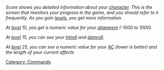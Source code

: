 *Score shows you detailed information about your
[character](:Category:_Characters.md "wikilink"). This is the screen
that monitors your progress in the game, and you should refer to it
frequently. As you gain [levels](Level.md "wikilink"), you get more
information.*

*At [level](Level.md "wikilink") 10, you get a numeric value for your
[alignment](Alignment.md "wikilink") (-1000 to 1000).*

*At [level](Level.md "wikilink") 15, you can see your
[hitroll](Hit_Roll.md "wikilink") and
[damroll](Damage_Roll.md "wikilink").*

*At [level](Level.md "wikilink") 25, you can see a numeric value for
your [AC](Armor_Class.md "wikilink") (lower is better) and the length of
your current affects*

[Category: Commands](Category:_Commands "wikilink")
